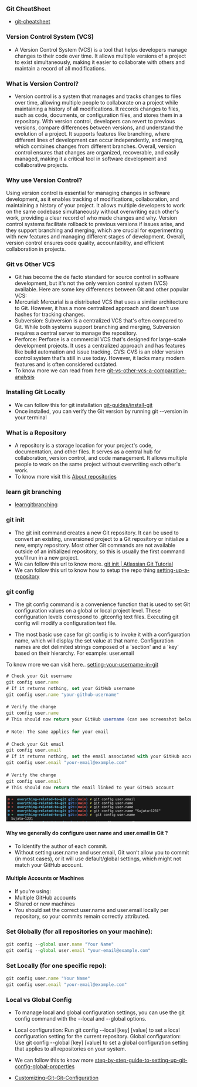 ### Git CheatSheet

- [git-cheatsheet](https://cs.fyi/guide/git-cheatsheet)

### Version Control System (VCS)

- A Version Control System (VCS) is a tool that helps developers manage changes to their code over time. It allows multiple versions of a project to exist simultaneously, making it easier to collaborate with others and maintain a record of all modifications.

### What is Version Control?

- Version control is a system that manages and tracks changes to files over time, allowing multiple people to collaborate on a project while maintaining a history of all modifications. It records changes to files, such as code, documents, or configuration files, and stores them in a repository. With version control, developers can revert to previous versions, compare differences between versions, and understand the evolution of a project. It supports features like branching, where different lines of development can occur independently, and merging, which combines changes from different branches. Overall, version control ensures that changes are organized, recoverable, and easily managed, making it a critical tool in software development and collaborative projects.

### Why use Version Control?

Using version control is essential for managing changes in software development, as it enables tracking of modifications, collaboration, and maintaining a history of your project. It allows multiple developers to work on the same codebase simultaneously without overwriting each other's work, providing a clear record of who made changes and why. Version control systems facilitate rollback to previous versions if issues arise, and they support branching and merging, which are crucial for experimenting with new features and managing different stages of development. Overall, version control ensures code quality, accountability, and efficient collaboration in projects.

### Git vs Other VCS

- Git has become the de facto standard for source control in software development, but it's not the only version control system (VCS) available. Here are some key differences between Git and other popular VCS:
- Mercurial: Mercurial is a distributed VCS that uses a similar architecture to Git. However, it has a more centralized approach and doesn't use hashes for tracking changes.
- Subversion: Subversion is a centralized VCS that's often compared to Git. While both systems support branching and merging, Subversion requires a central server to manage the repository.
- Perforce: Perforce is a commercial VCS that's designed for large-scale development projects. It uses a centralized approach and has features like build automation and issue tracking.
  CVS: CVS is an older version control system that's still in use today. However, it lacks many modern features and is often considered outdated.
- To know more we can read from here [git-vs-other-vcs-a-comparative-analysis](https://medium.com/@pascalchinedu2000/git-vs-other-vcs-a-comparative-analysis-5cb03ad58e0e)

### Installing Git Locally

- We can follow this for git installation [git-guides/install-git](https://github.com/git-guides/install-git)
- Once installed, you can verify the Git version by running git --version in your terminal

### What is a Repository

- A repository is a storage location for your project's code, documentation, and other files. It serves as a central hub for collaboration, version control, and code management. It allows multiple people to work on the same project without overwriting each other's work.
- To know more visit this [About repositories](https://docs.github.com/en/repositories/creating-and-managing-repositories/about-repositories)

### learn git branching

- [learngitbranching](https://learngitbranching.js.org/)

### git init

- The git init command creates a new Git repository. It can be used to convert an existing, unversioned project to a Git repository or initialize a new, empty repository. Most other Git commands are not available outside of an initialized repository, so this is usually the first command you'll run in a new project.
- We can follow this url to know more. [git init | Atlassian Git Tutorial](https://www.atlassian.com/git/tutorials/setting-up-a-repository/git-init)
- We can follow this url to know how to setup the repo thing [setting-up-a-repository](https://www.atlassian.com/git/tutorials/setting-up-a-repository)

### git config

- The git config command is a convenience function that is used to set Git configuration values on a global or local project level. These configuration levels correspond to .gitconfig text files. Executing git config will modify a configuration text file.

- The most basic use case for git config is to invoke it with a configuration name, which will display the set value at that name. Configuration names are dot delimited strings composed of a 'section' and a 'key' based on their hierarchy. For example: user.email

To know more we can visit here.. [setting-your-username-in-git](https://docs.github.com/en/get-started/git-basics/setting-your-username-in-git)

```js
# Check your Git username
git config user.name
# If it returns nothing, set your GitHub username
git config user.name "your-github-username"

# Verify the change
git config user.name
# This should now return your GitHub username (can see screenshot below)

# Note: The same applies for your email

# Check your Git email
git config user.email
# If it returns nothing, set the email associated with your GitHub account
git config user.email "your-email@example.com"

# Verify the change
git config user.email
# This should now return the email linked to your GitHub account

```

![Application Screenshot](images/username.png)

#### Why we generally do configure user.name and user.email in Git ?

- To Identify the author of each commit.
- Without setting user.name and user.email, Git won’t allow you to commit (in most cases), or it will use default/global settings, which might not match your GitHub account.

#### Multiple Accounts or Machines

- If you're using:
- Multiple GitHub accounts
- Shared or new machines
- You should set the correct user.name and user.email locally per repository, so your commits remain correctly attributed.

### Set Globally (for all repositories on your machine):

```js
git config --global user.name "Your Name"
git config --global user.email "your-email@example.com"
```

### Set Locally (for one specific repo):

```js
git config user.name "Your Name"
git config user.email "your-email@example.com"
```

### Local vs Global Config

- To manage local and global configuration settings, you can use the git config command with the --local and --global options.

- Local configuration: Run git config --local [key] [value] to set a local configuration setting for the current repository.
  Global configuration: Use git config --global [key] [value] to set a global configuration setting that applies to all repositories on your system.

- We can follow this to know more [step-by-step-guide-to-setting-up-git-config-global-properties](https://medium.com/geekculture/a-step-by-step-guide-to-setting-up-git-config-global-properties-db6dbce30fa8)

- [Customizing-Git-Git-Configuration](https://git-scm.com/book/en/v2/Customizing-Git-Git-Configuration)
